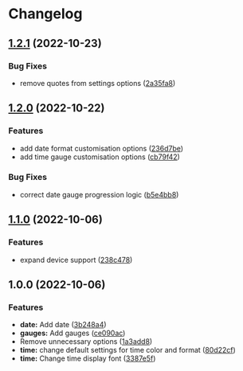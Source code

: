 # Changelog

## [1.2.1](https://github.com/Antvirf/garmin-watch-face-guide/compare/v1.2.0...v1.2.1) (2022-10-23)


### Bug Fixes

* remove quotes from settings options ([2a35fa8](https://github.com/Antvirf/garmin-watch-face-guide/commit/2a35fa8bcfa4ecd269cbd293da5804b9f80de89a))

## [1.2.0](https://github.com/Antvirf/garmin-watch-face-guide/compare/v1.1.0...v1.2.0) (2022-10-22)


### Features

* add date format customisation options ([236d7be](https://github.com/Antvirf/garmin-watch-face-guide/commit/236d7be3b277eef08f73c600d46aeaee76f0511d))
* add time gauge customisation options ([cb79f42](https://github.com/Antvirf/garmin-watch-face-guide/commit/cb79f42f66411ba20838da754c4c2e87bfd0a483))


### Bug Fixes

* correct date gauge progression logic ([b5e4bb8](https://github.com/Antvirf/garmin-watch-face-guide/commit/b5e4bb829de43d79e27947adb8283512b2797d97))

## [1.1.0](https://github.com/Antvirf/garmin-watch-face-guide/compare/v1.0.0...v1.1.0) (2022-10-06)


### Features

* expand device support ([238c478](https://github.com/Antvirf/garmin-watch-face-guide/commit/238c4784305712b0b62f5b884d1ec23603e90f7f))

## 1.0.0 (2022-10-06)


### Features

* **date:** Add date ([3b248a4](https://github.com/Antvirf/garmin-watch-face-guide/commit/3b248a442eb7792c70a85e1d184f8a17d86a5e4f))
* **gauges:** Add gauges ([ce090ac](https://github.com/Antvirf/garmin-watch-face-guide/commit/ce090ac847ad098f23d54dfbad2975c63b0d0a20))
* Remove unnecessary options ([1a3add8](https://github.com/Antvirf/garmin-watch-face-guide/commit/1a3add89faa8417bcba2a9452ef24771a03a0e7f))
* **time:** change default settings for time color and format ([80d22cf](https://github.com/Antvirf/garmin-watch-face-guide/commit/80d22cf7e0e0d237ba4250978dc2ef5a4955d707))
* **time:** Change time display font ([3387e5f](https://github.com/Antvirf/garmin-watch-face-guide/commit/3387e5fe143b444772017b6244cec42327322b70))
